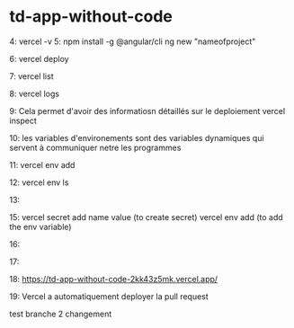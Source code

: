 # td-app-without-code

4:
vercel -v
5: 
npm install -g @angular/cli
ng new "nameofproject"

6:
vercel deploy

7:
vercel list

8:
vercel logs <deployment-url>

9:
Cela permet d'avoir des informatiosn détaillés sur le deploiement
vercel inspect <deployement-url>

10:
les variables d'environements sont des variables dynamiques qui servent à communiquer netre les programmes

11: 
vercel env add

12:
vercel env ls

13:


15:
vercel secret add name value (to create secret)
vercel env add (to add the env variable)

16:

17:

18:
https://td-app-without-code-2kk43z5mk.vercel.app/

19:
Vercel a automatiquement deployer la pull request 

test branche 2 changement